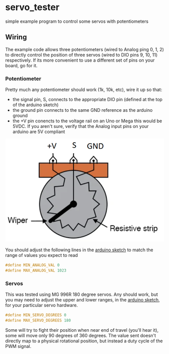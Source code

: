 # servo_tester
simple example program to control some servos with potentiometers

## Wiring
The example code allows three potentiometers (wired to Analog ping 0, 1, 2) to directly
control the position of three servos (wired to DIO pins 9, 10, 11) respectively. If its
more convenient to use a different set of pins on your board, go for it.

### Potentiometer
Pretty much any potentiometer should work (1k, 10k, etc), wire it up so that:
  * the signal pin, S, connects to the appropriate DIO pin (defined at the top of the arduino sketch)
  * the ground pin connects to the same GND reference as the arduino ground
  * the +V pin conencts to the voltage rail on an Uno or Mega this would be 5VDC. If you aren't sure,
    verify that the Analog input pins on your arduino are 5V compliant

![potentiometer wiring](images/potentiometer.png)

You should adjust the following lines in the [arduino sketch](servo_tester/servo_tester.ino) to match the range of values you expect
to read 
  ```c
  #define MIN_ANALOG_VAL 0
  #define MAX_ANALOG_VAL 1023
  ```

### Servos

This was tested using MG 996R 180 degree servos. Any should work, but you may need to adjust the upper
and lower ranges, in the [arduino sketch](servo_tester/servo_tester.ino), for your particular servo hardware.

  ```c
  #define MIN_SERVO_DEGREES 0
  #define MAX_SERVO_DEGREES 180
  ```

Some will try to fight their position when near end of travel (you'll hear it),
some will move only 90 degrees of 360 degrees. The value sent doesn't directly map to a physical
rotational position, but instead a duty cycle of the PWM signal.
